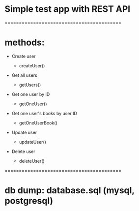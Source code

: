 # Simple test app with REST API
=========================================
# methods:

* Create user
    - createUser()

* Get all users
    - getUsers()

* Get one user by ID
    - getOneUser()

* Get one user's books by user ID
    - getOneUserBook()

* Update user
    - updateUser()

* Delete user
    - deleteUser()
    
=========================================
# db dump: database.sql (mysql, postgresql)